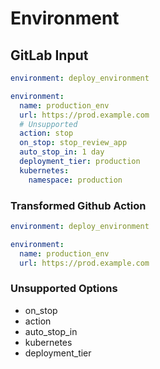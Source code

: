 # Environment

## GitLab Input

```yaml
environment: deploy_environment
```

```yaml
environment:
  name: production_env
  url: https://prod.example.com
  # Unsupported
  action: stop
  on_stop: stop_review_app
  auto_stop_in: 1 day
  deployment_tier: production
  kubernetes:
    namespace: production
```

### Transformed Github Action

```yaml
environment: deploy_environment
```

```yaml
environment:
  name: production_env
  url: https://prod.example.com
```

### Unsupported Options

- on_stop
- action
- auto_stop_in
- kubernetes
- deployment_tier
